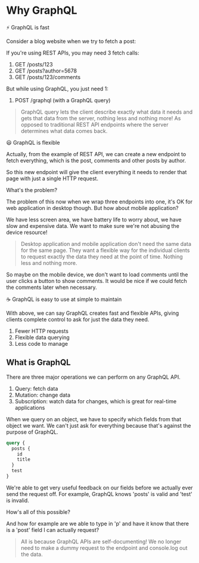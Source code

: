 # Why GraphQL

:zap: GraphQL is fast

Consider a blog website when we try to fetch a post:

If you're using REST APIs, you may need 3 fetch calls:

1) GET /posts/123
2) GET /posts?author=5678
3) GET /posts/123/comments

But while using GraphQL, you just need 1:

1) POST /graphql (with a GraphQL query)

> GraphQL query lets the client describe exactly what data it needs and gets that data from the server, nothing less and nothing more! As opposed to traditional REST API endpoints where the server determines what data comes back.

:smiley: GraphQL is flexible

Actually, from the example of REST API, we can create a new endpoint to fetch everything, which is the post, comments and other posts by author.

So this new endpoint will give the client everything it needs to render that page with just a single HTTP request.

What's the problem?

The problem of this now when we wrap three endpoints into one, it's OK for web application in desktop though. But how about mobile application?

We have less screen area, we have battery life to worry about, we have slow and expensive data. We want to make sure we're not abusing the device resource!

> Desktop application and mobile application don't need the same data for the same page. They want a flexible way for the individual clients to request exactly the data they need at the point of time. Nothing less and nothing more.

So maybe on the mobile device, we don't want to load comments until the user clicks a button to show comments. It would be nice if we could fetch the comments later when necessary.

:coffee: GraphQL is easy to use at simple to maintain

With above, we can say GraphQL creates fast and flexible APIs, giving clients complete control to ask for just the data they need.

1) Fewer HTTP requests
2) Flexible data querying
3) Less code to manage

## What is GraphQL

There are three major operations we can perform on any GraphQL API.

1. Query: fetch data
2. Mutation: change data
3. Subscription: watch data for changes, which is great for real-time applications

When we query on an object, we have to specify which fields from that object we want. We can't just ask for everything because that's against the purpose of GraphQL.

```graphql
query {
  posts {
    id
    title
  }
  test
}
```

We're able to get very useful feedback on our fields before we actually ever send the request off. For example, GraphQL knows 'posts' is valid and 'test' is invalid.

How's all of this possible?

And how for example are we able to type in 'p' and have it know that there is a 'post' field I can actually request?

> All is because GraphQL APIs are self-documenting! We no longer need to make a dummy request to the endpoint and console.log out the data.
